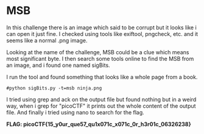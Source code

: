 # MSB

In this challenge there is an image which said to be corrupt but it looks like i can open it just fine.
I checked using tools like exiftool, pngcheck, etc. and it seems like a normal .png image.

Looking at the name of the challenge, MSB could be a clue which means most significant byte.
I then search some tools online to find the MSB from an image, and i found one named sigBits.

I run the tool and found something that looks like a whole page from a book.

```
#python sigBits.py -t=msb ninja.png
```

I tried using grep and ack on the output file but found nothing but in a weird way, when i grep for "picoCTF" it prints out the whole content of the output file.
And finally i tried using nano to search for the flag.

**FLAG: picoCTF{15_y0ur_que57_qu1x071c_x071c_0r_h3r01c_06326238}**
